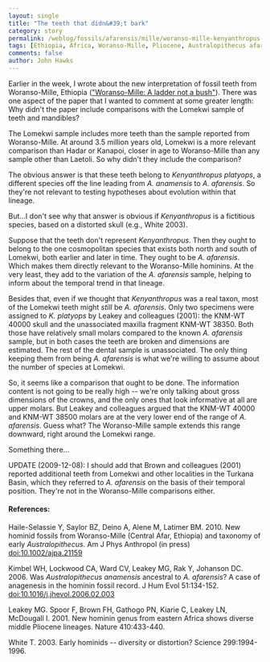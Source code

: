 ```yaml
---
layout: single 
title: "The teeth that didn&#39;t bark" 
category: story
permalink: /weblog/fossils/afarensis/mille/woranso-mille-kenyanthropus-2009.html
tags: [Ethiopia, Africa, Woranso-Mille, Pliocene, Australopithecus afarensis, A. anamensis, Kenyanthropus] 
comments: false 
author: John Hawks 
---
```


Earlier in the week, I wrote about the new interpretation of fossil teeth from Woranso-Mille, Ethiopia (<a href="http://johnhawks.net/weblog/fossils/afarensis/mille/woranso-mille-haile-selassie-2009.html">"Woranso-Mille: A ladder not a bush"</a>). There was one aspect of the paper that I wanted to comment at some greater length: Why didn't the paper include comparisons with the Lomekwi sample of teeth and mandibles? 


The Lomekwi sample includes more teeth than the sample reported from Woranso-Mille. At around 3.5 million years old, Lomekwi is a more relevant comparison than Hadar or Kanapoi, closer in age to Woranso-Mille than any sample other than Laetoli. So why didn't they include the comparison? 

The obvious answer is that these teeth belong to <i>Kenyanthropus platyops</i>, a different species off the line leading from <i>A. anamensis</i> to <i>A. afarensis</i>. So they're not relevant to testing hypotheses about evolution within that lineage. 

But...I don't see why that answer is obvious if <i>Kenyanthropus</i> is a fictitious species, based on a distorted skull (e.g., White 2003). 

Suppose that the teeth don't represent <i>Kenyanthropus</i>. Then they ought to belong to the one cosmopolitan species that exists both north and south of Lomekwi, both earlier and later in time. They ought to be <i>A. afarensis</i>. Which makes them directly relevant to the Woranso-Mille hominins. At the very least, they add to the variation of the <i>A. afarensis</i> sample, helping to inform about the temporal trend in that lineage. 

Besides that, even if we thought that <i>Kenyanthropus</i> was a real taxon, most of the Lomekwi teeth might <i>still</i> be <i>A. afarensis</i>. Only two specimens were assigned to <i>K. platyops</i> by Leakey and colleagues (2001): the KNM-WT 40000 skull and the unassociated maxilla fragment KNM-WT 38350. Both those have relatively small molars compared to the known <i>A. afarensis</i> sample, but in both cases the teeth are broken and dimensions are estimated. The rest of the dental sample is unassociated. The only thing keeping them from being <i>A. afarensis</i> is what we're willing to assume about the number of species at Lomekwi. 

So, it seems like a comparison that ought to be done. The information content is not going to be really high -- we're only talking about gross dimensions of the crowns, and the only ones that look informative at all are upper molars. But Leakey and colleagues argued that the KNM-WT 40000 and KNM-WT 38500 molars are at the very lower end of the range of <i>A. afarensis</i>. Guess what? The Woranso-Mille sample extends this range downward, right around the Lomekwi range. 

Something there...


UPDATE (2009-12-08): I should add that Brown and colleagues (2001) reported additional teeth from Lomekwi and other localities in the Turkana Basin, which they referred to <i>A. afarensis</i> on the basis of their temporal position.  They're not in the Woranso-Mille comparisons either. 


<h4>References:</h4>

<p class="cite">Haile-Selassie Y, Saylor BZ, Deino A, Alene M, Latimer BM. 2010. New hominid fossils from Woranso-Mille (Central Afar, Ethiopia) and taxonomy of early <i>Australopithecus</i>. Am J Phys Anthropol (in press) <a href="http://dx.doi.org/10.1002/ajpa.21159">doi:10.1002/ajpa.21159</a></p>

<p class="cite">Kimbel WH, Lockwood CA, Ward CV, Leakey MG, Rak Y, Johanson DC. 2006. Was <i>Australopithecus anamensis</i> ancestral to <i>A. afarensis</i>? A case of anagenesis in the hominin fossil record. J Hum Evol 51:134-152. <a href="http://dx.doi.org/10.1016/j.jhevol.2006.02.003">doi:10.1016/j.jhevol.2006.02.003</a></p>


<p class="cite">Leakey MG. Spoor F, Brown FH, Gathogo PN, Kiarie C, Leakey LN, McDougall I. 2001. New hominin genus from eastern Africa shows diverse middle Pliocene lineages. Nature 410:433-440.</p>

<p class="cite">White T. 2003. Early hominids -- diversity or distortion? Science 299:1994-1996. </p>

